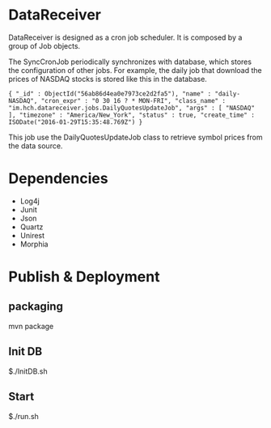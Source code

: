 # DataReceiver

DataReceiver is designed as a cron job scheduler. It is composed by a group of Job objects.

The SyncCronJob periodically synchronizes with database, which stores the configuration of
 other jobs. For example, the daily job that download the prices of NASDAQ stocks is stored
 like this in the database.
 
 ```
 { "_id" : ObjectId("56ab86d4ea0e7973ce2d2fa5"), "name" : "daily-NASDAQ", "cron_expr" : "0 30 16 ? * MON-FRI", "class_name" : "im.hch.datareceiver.jobs.DailyQuotesUpdateJob", "args" : [ "NASDAQ" ], "timezone" : "America/New_York", "status" : true, "create_time" : ISODate("2016-01-29T15:35:48.769Z") }
 ```

This job use the DailyQuotesUpdateJob class to retrieve symbol prices from the data source.

# Dependencies

- Log4j
- Junit
- Json
- Quartz
- Unirest
- Morphia

# Publish & Deployment

## packaging

mvn package

## Init DB

$./InitDB.sh

## Start

$./run.sh